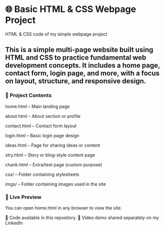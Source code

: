 # 🌐 Basic HTML & CSS Webpage Project
HTML &amp; CSS code of my simple webpage project

## This is a simple multi-page website built using HTML and CSS to practice fundamental web development concepts. It includes a home page, contact form, login page, and more, with a focus on layout, structure, and responsive design.  

### 📁 Project Contents
home.html – Main landing page

about.html – About section or profile

contact.html – Contact form layout

login.html – Basic login page design

ideas.html – Page for sharing ideas or content

stry.html – Story or blog-style content page

chank.html – Extra/test page (custom purpose)

css/ – Folder containing stylesheets

imgs/ – Folder containing images used in the site

### 📂 Live Preview
You can open home.html in any browser to view the site.

📌 Code available in this repository.
🎥 Video demo shared separately on my LinkedIn
